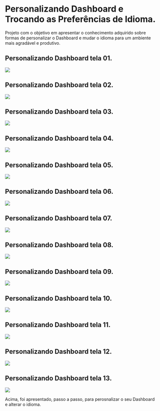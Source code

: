 # Personalizando Dashboard e Trocando as Preferências de Idioma.

Projeto com o objetivo em apresentar o conhecimento adquirido sobre formas de personalizar o Dashboard e mudar o idioma para um ambiente mais agradável e produtivo.

## Personalizando Dashboard tela 01.

![](https://github.com/andrerj2000/Dio_DevOps_Banco_Carrefour/blob/main/Personalizando_Dashboard_e_Trocando_as_Prefer%C3%AAncias_de_Idioma/Tela01.png)

## Personalizando Dashboard tela 02.

![](https://github.com/andrerj2000/Dio_DevOps_Banco_Carrefour/blob/main/Personalizando_Dashboard_e_Trocando_as_Prefer%C3%AAncias_de_Idioma/Tela02.png)

## Personalizando Dashboard tela 03.

![](https://github.com/andrerj2000/Dio_DevOps_Banco_Carrefour/blob/main/Personalizando_Dashboard_e_Trocando_as_Prefer%C3%AAncias_de_Idioma/Tela03.png)

## Personalizando Dashboard tela 04.

![](https://github.com/andrerj2000/Dio_DevOps_Banco_Carrefour/blob/main/Personalizando_Dashboard_e_Trocando_as_Prefer%C3%AAncias_de_Idioma/Tela04.png)

## Personalizando Dashboard tela 05.

![](https://github.com/andrerj2000/Dio_DevOps_Banco_Carrefour/blob/main/Personalizando_Dashboard_e_Trocando_as_Prefer%C3%AAncias_de_Idioma/Tela05.png)

## Personalizando Dashboard tela 06.

![](https://github.com/andrerj2000/Dio_DevOps_Banco_Carrefour/blob/main/Personalizando_Dashboard_e_Trocando_as_Prefer%C3%AAncias_de_Idioma/Tela06.png)

## Personalizando Dashboard tela 07.

![](https://github.com/andrerj2000/Dio_DevOps_Banco_Carrefour/blob/main/Personalizando_Dashboard_e_Trocando_as_Prefer%C3%AAncias_de_Idioma/Tela07.png)

## Personalizando Dashboard tela 08.

![](https://github.com/andrerj2000/Dio_DevOps_Banco_Carrefour/blob/main/Personalizando_Dashboard_e_Trocando_as_Prefer%C3%AAncias_de_Idioma/Tela08.png)

## Personalizando Dashboard tela 09.

![](https://github.com/andrerj2000/Dio_DevOps_Banco_Carrefour/blob/main/Personalizando_Dashboard_e_Trocando_as_Prefer%C3%AAncias_de_Idioma/Tela09.png)

## Personalizando Dashboard tela 10.

![](https://github.com/andrerj2000/Dio_DevOps_Banco_Carrefour/blob/main/Personalizando_Dashboard_e_Trocando_as_Prefer%C3%AAncias_de_Idioma/Tela10.png)

## Personalizando Dashboard tela 11.

![](https://github.com/andrerj2000/Dio_DevOps_Banco_Carrefour/blob/main/Personalizando_Dashboard_e_Trocando_as_Prefer%C3%AAncias_de_Idioma/Tela11.png)

## Personalizando Dashboard tela 12.

![](https://github.com/andrerj2000/Dio_DevOps_Banco_Carrefour/blob/main/Personalizando_Dashboard_e_Trocando_as_Prefer%C3%AAncias_de_Idioma/Tela12.png)

## Personalizando Dashboard tela 13.

![](https://github.com/andrerj2000/Dio_DevOps_Banco_Carrefour/blob/main/Personalizando_Dashboard_e_Trocando_as_Prefer%C3%AAncias_de_Idioma/Tela13.png)

Acima, foi apresentado, passo a passo, para perosnalizar o seu Dashboard e alterar o idioma.
